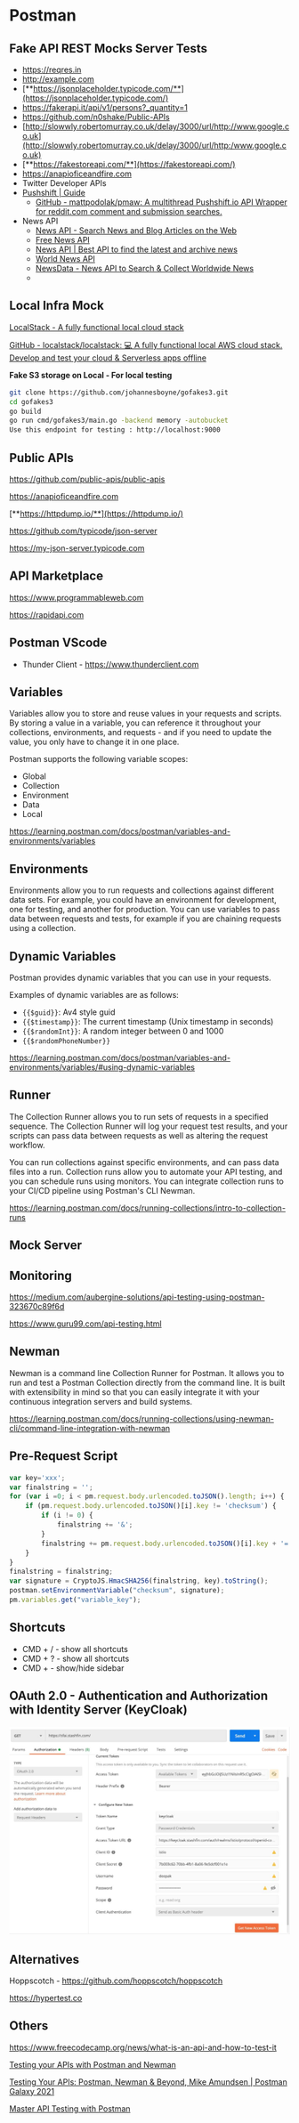 # Postman

## Fake API REST Mocks Server Tests

- https://reqres.in
- http://example.com
- [**https://jsonplaceholder.typicode.com/**](https://jsonplaceholder.typicode.com/)
- https://fakerapi.it/api/v1/persons?_quantity=1
- https://github.com/n0shake/Public-APIs
- [http://slowwly.robertomurray.co.uk/delay/3000/url/http://www.google.co.uk](http://slowwly.robertomurray.co.uk/delay/3000/url/http:/www.google.co.uk)
- [**https://fakestoreapi.com/**](https://fakestoreapi.com/)
- https://anapioficeandfire.com
- Twitter Developer APIs
- [Pushshift | Guide](https://api.pushshift.io/guide)
   	- [GitHub - mattpodolak/pmaw: A multithread Pushshift.io API Wrapper for reddit.com comment and submission searches.](https://github.com/mattpodolak/pmaw)
- News API
   	- [News API - Search News and Blog Articles on the Web](https://newsapi.org/)
   	- [Free News API](https://www.newscatcherapi.com/free-news-api)
   	- [News API | Best API to find the latest and archive news](https://www.newsapi.ai/)
   	- [World News API](https://worldnewsapi.com/)
   	- [NewsData - News API to Search & Collect Worldwide News](https://newsdata.io/)
   	-

## Local Infra Mock

[LocalStack - A fully functional local cloud stack](https://localstack.cloud/)

[GitHub - localstack/localstack: 💻 A fully functional local AWS cloud stack. Develop and test your cloud & Serverless apps offline](https://github.com/localstack/localstack)

**Fake S3 storage on Local - For local testing**

```bash
git clone https://github.com/johannesboyne/gofakes3.git
cd gofakes3
go build
go run cmd/gofakes3/main.go -backend memory -autobucket
Use this endpoint for testing : http://localhost:9000
```

## Public APIs

https://github.com/public-apis/public-apis

https://anapioficeandfire.com

[**https://httpdump.io/**](https://httpdump.io/)

https://github.com/typicode/json-server

https://my-json-server.typicode.com

## API Marketplace

https://www.programmableweb.com

https://rapidapi.com

## Postman VScode

- Thunder Client - https://www.thunderclient.com

## Variables

Variables allow you to store and reuse values in your requests and scripts. By storing a value in a variable, you can reference it throughout your collections, environments, and requests - and if you need to update the value, you only have to change it in one place.

Postman supports the following variable scopes:

- Global
- Collection
- Environment
- Data
- Local

https://learning.postman.com/docs/postman/variables-and-environments/variables

## Environments

Environments allow you to run requests and collections against different data sets. For example, you could have an environment for development, one for testing, and another for production. You can use variables to pass data between requests and tests, for example if you are chaining requests using a collection.

## Dynamic Variables

Postman provides dynamic variables that you can use in your requests.

Examples of dynamic variables are as follows:

- `{{$guid}}`: Av4 style guid
- `{{$timestamp}}`: The current timestamp (Unix timestamp in seconds)
- `{{$randomInt}}`: A random integer between 0 and 1000
- `{{$randomPhoneNumber}}`

https://learning.postman.com/docs/postman/variables-and-environments/variables/#using-dynamic-variables

## Runner

The Collection Runner allows you to run sets of requests in a specified sequence. The Collection Runner will log your request test results, and your scripts can pass data between requests as well as altering the request workflow.

You can run collections against specific environments, and can pass data files into a run. Collection runs allow you to automate your API testing, and you can schedule runs using monitors. You can integrate collection runs to your CI/CD pipeline using Postman's CLI Newman.

https://learning.postman.com/docs/running-collections/intro-to-collection-runs

## Mock Server

## Monitoring

https://medium.com/aubergine-solutions/api-testing-using-postman-323670c89f6d

https://www.guru99.com/api-testing.html

## Newman

Newman is a command line Collection Runner for Postman. It allows you to run and test a Postman Collection directly from the command line. It is built with extensibility in mind so that you can easily integrate it with your continuous integration servers and build systems.

https://learning.postman.com/docs/running-collections/using-newman-cli/command-line-integration-with-newman

## Pre-Request Script

```js
var key='xxx';
var finalstring = '';
for (var i =0; i < pm.request.body.urlencoded.toJSON().length; i++) {
    if (pm.request.body.urlencoded.toJSON()[i].key != 'checksum') {
        if (i != 0) {
            finalstring += '&';
        }
        finalstring += pm.request.body.urlencoded.toJSON()[i].key + '=' + pm.request.body.urlencoded.toJSON()[i].value;
    }
}
finalstring = finalstring;
var signature = CryptoJS.HmacSHA256(finalstring, key).toString();
postman.setEnvironmentVariable("checksum", signature);
pm.variables.get("variable_key");
```

## Shortcuts

- CMD + / - show all shortcuts
- CMD + ? - show all shortcuts
- CMD +  - show/hide sidebar

## OAuth 2.0 - Authentication and Authorization with Identity Server (KeyCloak)

![image](../../media/Postman-image1.jpg)

## Alternatives

Hoppscotch - https://github.com/hoppscotch/hoppscotch

https://hypertest.co

## Others

https://www.freecodecamp.org/news/what-is-an-api-and-how-to-test-it

[Testing your APIs with Postman and Newman](https://www.youtube.com/watch?v=fTtA9qXkNAk)

[Testing Your APIs: Postman, Newman & Beyond, Mike Amundsen | Postman Galaxy 2021](https://www.youtube.com/watch?v=DGxvFSy-i78&ab_channel=Postman)

[Master API Testing with Postman](https://www.freecodecamp.org/news/master-api-testing-with-postman/)
